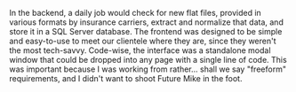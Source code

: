 In the backend, a daily job would check for new flat files, provided in various formats by
insurance carriers, extract and normalize that data, and store it in a SQL Server database.
The frontend was designed to be simple and easy-to-use to meet our clientele where they are,
since they weren't the most tech-savvy. Code-wise, the interface was a standalone modal
window that could be dropped into any page with a single line of code. This was important
because I was working from rather... shall we say "freeform" requirements, and I didn't
want to shoot Future Mike in the foot.
